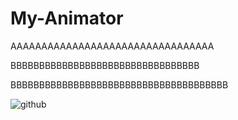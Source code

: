 # My-Animator


AAAAAAAAAAAAAAAAAAAAAAAAAAAAAAAAA



BBBBBBBBBBBBBBBBBBBBBBBBBBBBBBBBB




BBBBBBBBBBBBBBBBBBBBBBBBBBBBBBBBBBBBBB



![github](http://github.com/unicorn.png "github")  






```
